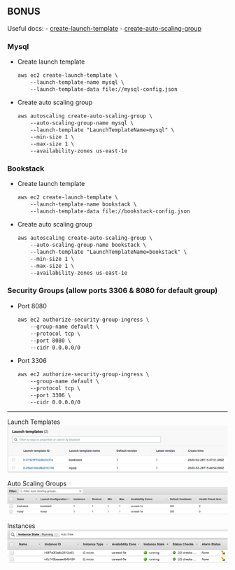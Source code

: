 ## BONUS

Useful docs:
    - [create-launch-template](https://docs.aws.amazon.com/cli/latest/reference/ec2/create-launch-template.html)
    - [create-auto-scaling-group](https://docs.aws.amazon.com/cli/latest/reference/autoscaling/create-auto-scaling-group.html)

### Mysql
- Create launch template
    ```
    aws ec2 create-launch-template \
        --launch-template-name mysql \
        --launch-template-data file://mysql-config.json
    ```

- Create auto scaling group
    ```
    aws autoscaling create-auto-scaling-group \
        --auto-scaling-group-name mysql \
        --launch-template "LaunchTemplateName=mysql" \
        --min-size 1 \
        --max-size 1 \
        --availability-zones us-east-1e
    ```
### Bookstack
- Create launch template
    ```
    aws ec2 create-launch-template \
        --launch-template-name bookstack \
        --launch-template-data file://bookstack-config.json
    ```

- Create auto scaling group
    ```
    aws autoscaling create-auto-scaling-group \
        --auto-scaling-group-name bookstack \
        --launch-template "LaunchTemplateName=bookstack" \
        --min-size 1 \
        --max-size 1 \
        --availability-zones us-east-1e
    ```    

### Security Groups (allow ports 3306 & 8080 for default group)
- Port 8080
    ```
    aws ec2 authorize-security-group-ingress \
        --group-name default \
        --protocol tcp \
        --port 8080 \
        --cidr 0.0.0.0/0
    ```   
- Port 3306
    ```
    aws ec2 authorize-security-group-ingress \
        --group-name default \
        --protocol tcp \
        --port 3306 \
        --cidr 0.0.0.0/0
    ```

---

Launch Templates
![](images/aws1.png)

Auto Scaling Groups
![](images/aws2.png)

Instances
![](images/aws3.png)





